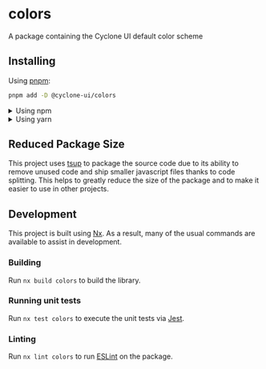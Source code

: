<!-- START header -->
<!-- END header -->

# colors

A package containing the Cyclone UI default color scheme

<!-- START doctoc -->
<!-- END doctoc -->

## Installing

Using [pnpm](http://pnpm.io):

```bash
pnpm add -D @cyclone-ui/colors
```

<details>
  <summary>Using npm</summary>

```bash
npm install -D @cyclone-ui/colors
```

</details>

<details>
  <summary>Using yarn</summary>

```bash
yarn add -D @cyclone-ui/colors
```

</details>

## Reduced Package Size

This project uses [tsup](https://tsup.egoist.dev/) to package the source code
due to its ability to remove unused code and ship smaller javascript files
thanks to code splitting. This helps to greatly reduce the size of the package
and to make it easier to use in other projects.

## Development

This project is built using [Nx](https://nx.dev). As a result, many of the usual
commands are available to assist in development.

### Building

Run `nx build colors` to build the library.

### Running unit tests

Run `nx test colors` to execute the unit tests via [Jest](https://jestjs.io).

### Linting

Run `nx lint colors` to run [ESLint](https://eslint.org/) on the package.

<!-- START footer -->
<!-- END footer -->
